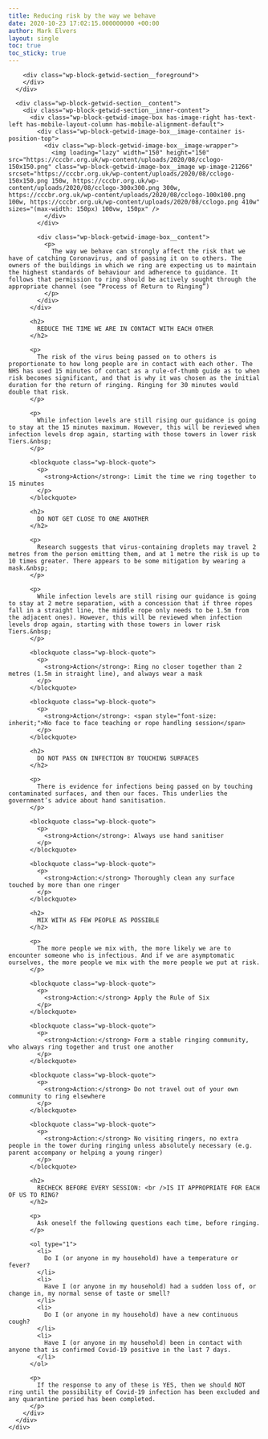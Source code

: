 ```yaml
---
title: Reducing risk by the way we behave
date: 2020-10-23 17:02:15.000000000 +00:00
author: Mark Elvers
layout: single
toc: true
toc_sticky: true
---
```

<div class="wp-block-getwid-section">
  <div class="wp-block-getwid-section__wrapper">
    <div class="wp-block-getwid-section__inner-wrapper">
      <div class="wp-block-getwid-section__background-holder">
        <div class="wp-block-getwid-section__background">
        </div>
        
        <div class="wp-block-getwid-section__foreground">
        </div>
      </div>
      
      <div class="wp-block-getwid-section__content">
        <div class="wp-block-getwid-section__inner-content">
          <div class="wp-block-getwid-image-box has-image-right has-text-left has-mobile-layout-column has-mobile-alignment-default">
            <div class="wp-block-getwid-image-box__image-container is-position-top">
              <div class="wp-block-getwid-image-box__image-wrapper">
                <img loading="lazy" width="150" height="150" src="https://cccbr.org.uk/wp-content/uploads/2020/08/cclogo-150x150.png" class="wp-block-getwid-image-box__image wp-image-21266" srcset="https://cccbr.org.uk/wp-content/uploads/2020/08/cclogo-150x150.png 150w, https://cccbr.org.uk/wp-content/uploads/2020/08/cclogo-300x300.png 300w, https://cccbr.org.uk/wp-content/uploads/2020/08/cclogo-100x100.png 100w, https://cccbr.org.uk/wp-content/uploads/2020/08/cclogo.png 410w" sizes="(max-width: 150px) 100vw, 150px" />
              </div>
            </div>
            
            <div class="wp-block-getwid-image-box__content">
              <p>
                The way we behave can strongly affect the risk that we have of catching Coronavirus, and of passing it on to others. The owners of the buildings in which we ring are expecting us to maintain the highest standards of behaviour and adherence to guidance. It follows that permission to ring should be actively sought through the appropriate channel (see “Process of Return to Ringing”)
              </p>
            </div>
          </div>
          
          <h2>
            REDUCE THE TIME WE ARE IN CONTACT WITH EACH OTHER
          </h2>
          
          <p>
            The risk of the virus being passed on to others is proportionate to how long people are in contact with each other. The NHS has used 15 minutes of contact as a rule-of-thumb guide as to when risk becomes significant, and that is why it was chosen as the initial duration for the return of ringing. Ringing for 30 minutes would double that risk.
          </p>
          
          <p>
            While infection levels are still rising our guidance is going to stay at the 15 minutes maximum. However, this will be reviewed when infection levels drop again, starting with those towers in lower risk Tiers.&nbsp;
          </p>
          
          <blockquote class="wp-block-quote">
            <p>
              <strong>Action</strong>: Limit the time we ring together to 15 minutes
            </p>
          </blockquote>
          
          <h2>
            DO NOT GET CLOSE TO ONE ANOTHER
          </h2>
          
          <p>
            Research suggests that virus-containing droplets may travel 2 metres from the person emitting them, and at 1 metre the risk is up to 10 times greater. There appears to be some mitigation by wearing a mask.&nbsp;
          </p>
          
          <p>
            While infection levels are still rising our guidance is going to stay at 2 metre separation, with a concession that if three ropes fall in a straight line, the middle rope only needs to be 1.5m from the adjacent ones). However, this will be reviewed when infection levels drop again, starting with those towers in lower risk Tiers.&nbsp;
          </p>
          
          <blockquote class="wp-block-quote">
            <p>
              <strong>Action</strong>: Ring no closer together than 2 metres (1.5m in straight line), and always wear a mask
            </p>
          </blockquote>
          
          <blockquote class="wp-block-quote">
            <p>
              <strong>Action</strong>: <span style="font-size: inherit;">No face to face teaching or rope handling session</span>
            </p>
          </blockquote>
          
          <h2>
            DO NOT PASS ON INFECTION BY TOUCHING SURFACES
          </h2>
          
          <p>
            There is evidence for infections being passed on by touching contaminated surfaces, and then our faces. This underlies the government’s advice about hand sanitisation.
          </p>
          
          <blockquote class="wp-block-quote">
            <p>
              <strong>Action</strong>: Always use hand sanitiser
            </p>
          </blockquote>
          
          <blockquote class="wp-block-quote">
            <p>
              <strong>Action:</strong> Thoroughly clean any surface touched by more than one ringer
            </p>
          </blockquote>
          
          <h2>
            MIX WITH AS FEW PEOPLE AS POSSIBLE
          </h2>
          
          <p>
            The more people we mix with, the more likely we are to encounter someone who is infectious. And if we are asymptomatic ourselves, the more people we mix with the more people we put at risk.
          </p>
          
          <blockquote class="wp-block-quote">
            <p>
              <strong>Action:</strong> Apply the Rule of Six
            </p>
          </blockquote>
          
          <blockquote class="wp-block-quote">
            <p>
              <strong>Action:</strong> Form a stable ringing community, who always ring together and trust one another
            </p>
          </blockquote>
          
          <blockquote class="wp-block-quote">
            <p>
              <strong>Action:</strong> Do not travel out of your own community to ring elsewhere
            </p>
          </blockquote>
          
          <blockquote class="wp-block-quote">
            <p>
              <strong>Action:</strong> No visiting ringers, no extra people in the tower during ringing unless absolutely necessary (e.g. parent accompany or helping a young ringer)
            </p>
          </blockquote>
          
          <h2>
            RECHECK BEFORE EVERY SESSION: <br />IS IT APPROPRIATE FOR EACH OF US TO RING?
          </h2>
          
          <p>
            Ask oneself the following questions each time, before ringing.
          </p>
          
          <ol type="1">
            <li>
              Do I (or anyone in my household) have a temperature or fever?
            </li>
            <li>
              Have I (or anyone in my household) had a sudden loss of, or change in, my normal sense of taste or smell?
            </li>
            <li>
              Do I (or anyone in my household) have a new continuous cough?
            </li>
            <li>
              Have I (or anyone in my household) been in contact with anyone that is confirmed Covid-19 positive in the last 7 days.
            </li>
          </ol>
          
          <p>
            If the response to any of these is YES, then we should NOT ring until the possibility of Covid-19 infection has been excluded and any quarantine period has been completed.
          </p>
        </div>
      </div>
    </div>
  </div>
</div>
